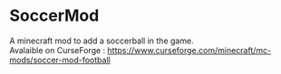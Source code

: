 # SoccerMod
A minecraft mod to add a soccerball in the game.<br />
Avalaible on CurseForge : https://www.curseforge.com/minecraft/mc-mods/soccer-mod-football
